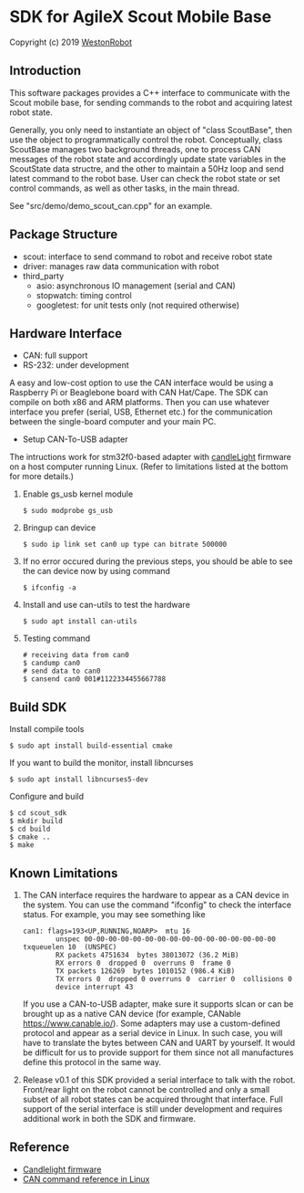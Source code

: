 # SDK for AgileX Scout Mobile Base

Copyright (c) 2019 [WestonRobot](https://www.westonrobot.com/)

## Introduction

This software packages provides a C++ interface to communicate with the Scout mobile base, for sending commands to the robot and acquiring latest robot state.

Generally, you only need to instantiate an object of "class ScoutBase", then use the object to programmatically control the robot. Conceptually, class ScoutBase manages two background threads, one to process CAN messages of the robot state and accordingly update state variables in the ScoutState data structre, and the other to maintain a 50Hz loop and send latest command to the robot base. User can check the robot state or set control commands, as well as other tasks, in the main thread. 

See "src/demo/demo_scout_can.cpp" for an example.

## Package Structure

* scout: interface to send command to robot and receive robot state
* driver: manages raw data communication with robot
* third_party
    - asio: asynchronous IO management (serial and CAN)
    - stopwatch: timing control
    - googletest: for unit tests only (not required otherwise)

## Hardware Interface

* CAN: full support
* RS-232: under development

A easy and low-cost option to use the CAN interface would be using a Raspberry Pi or Beaglebone board with CAN Hat/Cape. The SDK can compile on both x86 and ARM platforms. Then you can use whatever interface you prefer (serial, USB, Ethernet etc.) for the communication between the single-board computer and your main PC.

* Setup CAN-To-USB adapter 
 
The intructions work for stm32f0-based adapter with [candleLight](https://github.com/HubertD/candleLight_fw) firmware on a host computer running Linux. (Refer to limitations listed at the bottom for more details.)

1. Enable gs_usb kernel module
    ```
    $ sudo modprobe gs_usb
    ```
2. Bringup can device
   ```
   $ sudo ip link set can0 up type can bitrate 500000
   ```
3. If no error occured during the previous steps, you should be able to see the can device now by using command
   ```
   $ ifconfig -a
   ```
4. Install and use can-utils to test the hardware
    ```
    $ sudo apt install can-utils
    ```
5. Testing command
    ```
    # receiving data from can0
    $ candump can0
    # send data to can0
    $ cansend can0 001#1122334455667788
    ```

## Build SDK

Install compile tools

```
$ sudo apt install build-essential cmake
```

If you want to build the monitor, install libncurses

```
$ sudo apt install libncurses5-dev
```

Configure and build

```
$ cd scout_sdk 
$ mkdir build
$ cd build
$ cmake ..
$ make
```

## Known Limitations

1. The CAN interface requires the hardware to appear as a CAN device in the system. You can use the command "ifconfig" to check the interface status. For example, you may see something like

    ```
    can1: flags=193<UP,RUNNING,NOARP>  mtu 16
            unspec 00-00-00-00-00-00-00-00-00-00-00-00-00-00-00-00  txqueuelen 10  (UNSPEC)
            RX packets 4751634  bytes 38013072 (36.2 MiB)
            RX errors 0  dropped 0  overruns 0  frame 0
            TX packets 126269  bytes 1010152 (986.4 KiB)
            TX errors 0  dropped 0 overruns 0  carrier 0  collisions 0
            device interrupt 43
    ```
    
    If you use a CAN-to-USB adapter, make sure it supports slcan or can be brought up as a native CAN device (for example, CANable https://www.canable.io/). Some adapters may use a custom-defined protocol and appear as a serial device in Linux. In such case, you will have to translate the bytes between CAN and UART by yourself. It would be difficult for us to provide support for them since not all manufactures define this protocol in the same way.

2. Release v0.1 of this SDK provided a serial interface to talk with the robot. Front/rear light on the robot cannot be controlled and only a small subset of all robot states can be acquired throught that interface. Full support of the serial interface is still under development and requires additional work in both the SDK and firmware.

## Reference

* [Candlelight firmware](https://wiki.linklayer.com/index.php/CandleLightFirmware)
* [CAN command reference in Linux](https://wiki.rdu.im/_pages/Notes/Embedded-System/Linux/can-bus-in-linux.html)